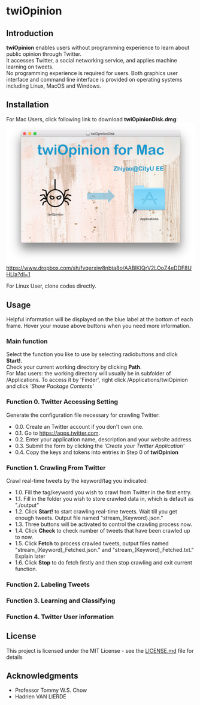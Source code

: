 # twiOpinion
## Introduction
**twiOpinion** enables users without programming experience to learn about public opinion through Twitter.   
It accesses Twitter, a social networking service, and applies machine learning on tweets.  
No programming experience is required for users. Both graphics user interface and command line interface is provided on operating systems including Linux, MacOS and Windows.  

## Installation
For Mac Users, click following link to download **twiOpinionDisk.dmg**:   
![installByDmg](graphs/dmgCapture.png)
https://www.dropbox.com/sh/fvqerxiw8nbta8o/AABlKIQrV2LOoZ4eDDF8UHLIa?dl=1  

For Linux User, clone codes directly.  

## Usage
Helpful information will be displayed on the blue label at the bottom of each frame. Hover your mouse above buttons when you need more information.  

### Main function
Select the function you like to use by selecting radiobuttons and click **Start!**.  
Check your current working directory by clicking **Path**.   
For Mac users: the working directory will usually be in subfolder of /Applications. To access it by 'Finder', right click /Applications/twiOpinion and click *'Show Package Contents'*   

### Function 0.  Twitter Accessing Setting
Generate the configuration file necessary for crawling Twitter: 
* 0.0. Create an Twitter account if you don't own one.  
* 0.1. Go to https://apps.twitter.com.  
* 0.2. Enter your application name, description and your website address.  
* 0.3. Submit the form by clicking the *'Create your Twitter Application'*   
* 0.4. Copy the keys and tokens into entries in Step 0 of **twiOpinion**  

### Function 1.  Crawling From Twitter
Crawl real-time tweets by the keyword/tag you indicated:  
* 1.0. Fill the tag/keyword you wish to crawl from Twitter in the first entry.  
* 1.1. Fill in the folder you wish to store crawled data in, which is default as "./output"  
* 1.2. Click **Start!** to start crawling real-time tweets. Wait till you get enough tweets. Output file named "stream\_(Keyword).json."  
* 1.3. Three buttons will be activated to control the crawling process now.  
* 1.4. Click **Check** to check number of tweets that have been crawled up to now.
* 1.5. Click **Fetch** to process crawled tweets, output files named "stream\_(Keyword)\_Fetched.json." and "stream\_(Keyword)\_Fetched.txt." Explain later 
* 1.6. Click **Stop** to do fetch firstly and then stop crawling and exit current function. 

### Function 2.  Labeling Tweets 
### Function 3.  Learning and Classifying 
### Function 4.  Twitter User information 

## License
This project is licensed under the MIT License - see the [LICENSE.md](LICENSE.md) file for details

## Acknowledgments
* Professor Tommy W.S. Chow
* Hadrien VAN LIERDE 

